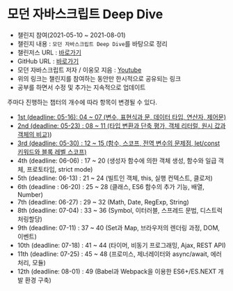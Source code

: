 # 모던 자바스크립트 Deep Dive

- 챌린지 참여(2021-05-10 ~ 2021-08-01)
- 챌린지 내용 : `모던 자바스크립트 Deep Dive`를 바탕으로 정리
- 챌린저스 URL : [바로가기](https://chlngers.onelink.me/Ju7U/31a95cd)
- GitHub URL : [바로가기](https://github.com/dynamic-programmers/modern-js-deep-dive)
- 모던 자바스크립트 저자 / 이웅모 지음 : [Youtube](https://www.youtube.com/channel/UCmcB2RZ8OjfS1vqdaGDxzjw/playlists)
- 위의 링크는 챌린지를 참여하는 동안만 한시적으로 공유되는 링크
- 공부를 하면서 수정 및 추가는 지속적으로 업데이트

주마다 진행하는 챕터의 개수에 따라 항목이 변경될 수 있다.

- [1st (deadline: 05-16): 04 ~ 07 (변수, 표현식과 문, 데이터 타입, 연산자, 제어문)](<1st(04~08).md>)
- [2nd (deadline: 05-23) : 08 ~ 11 (타입 변환과 단축 평가, 객체 리터럴, 원시 값과 객체의 비교)](<2nd(08~11).md>))
- [3rd (deadline: 05-30) : 12 ~ 15 (함수, 스코프, 전역 변수의 문제점, let/const 키워드와 블록 레벨 스코프)](</3nd(12~15).md>)
- 4th (deadline: 06-06) : 17 ~ 20 (생성자 함수에 의한 객체 생성, 함수와 일급 객체, 프로토타입, strict mode)
- 5th (deadline: 06-13) : 21 ~ 24 (빌트인 객체, this, 실행 컨텍스트, 클로저)
- 6th (deadline : 06-20) : 25 ~ 28 (클래스, ES6 함수의 추가 기능, 배열, Number)
- 7th (deadline: 06-27) : 29 ~ 32 (Math, Date, RegExp, String)
- 8th (deadline: 07-04) : 33 ~ 36 (Symbol, 이터러블, 스프레드 문법, 디스트럭처링할당)
- 9th (deadline: 07-11) : 37 ~ 40 (Set과 Map, 브라우저의 렌더링 과정, DOM, 이벤트)
- 10th (deadline: 07-18) : 41 ~ 44 (타이머, 비동기 프로그래밍, Ajax, REST API)
- 11th (deadline: 07-25) : 45 ~ 48 (프로미스, 제너레이터와 async/await, 에러처리, 모듈)
- 12th (deadline: 08-01) : 49 (Babel과 Webpack을 이용한 ES6+/ES.NEXT 개발 환경 구축)
